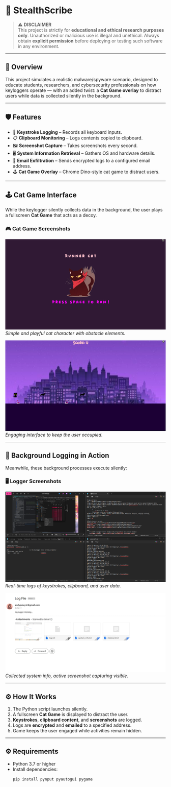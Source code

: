 # 🐾 StealthScribe


> ⚠️ **DISCLAIMER**  
> This project is strictly for **educational and ethical research purposes only**. Unauthorized or malicious use is illegal and unethical. Always obtain **explicit permission** before deploying or testing such software in any environment.

---

## 🎯 Overview

This project simulates a realistic malware/spyware scenario, designed to educate students, researchers, and cybersecurity professionals on how keyloggers operate — with an added twist: a **Cat Game overlay** to distract users while data is collected silently in the background.

---

## 🛡️ Features

- 🎹 **Keystroke Logging** – Records all keyboard inputs.
- 📋 **Clipboard Monitoring** – Logs contents copied to clipboard.
- 🖼️ **Screenshot Capture** – Takes screenshots every second.
- 🖥️ **System Information Retrieval** – Gathers OS and hardware details.
- 📧 **Email Exfiltration** – Sends encrypted logs to a configured email address.
- 🕹️ **Cat Game Overlay** – Chrome Dino-style cat game to distract users.

---

## 🕹️ Cat Game Interface

While the keylogger silently collects data in the background, the user plays a fullscreen **Cat Game** that acts as a decoy.

### 🎮 Cat Game Screenshots

![Cat Game Screenshot 1](screenshots/catgame1.png)  
*Simple and playful cat character with obstacle elements.*

![Cat Game Screenshot 2](screenshots/catgame2.png)  
*Engaging interface to keep the user occupied.*

---

## 🔧 Background Logging in Action

Meanwhile, these background processes execute silently:

### 🖥️ Logger Screenshots

![Logger Screenshot 1](screenshots/logger1.png)  
*Real-time logs of keystrokes, clipboard, and user data.*

![Logger Screenshot 2](screenshots/logger2.png)  
*Collected system info, active screenshot capturing visible.*

---

## ⚙️ How It Works

1. The Python script launches silently.
2. A fullscreen **Cat Game** is displayed to distract the user.
3. **Keystrokes**, **clipboard content**, and **screenshots** are logged.
4. Logs are **encrypted** and **emailed** to a specified address.
5. Game keeps the user engaged while activities remain hidden.

---

## ⚙️ Requirements

- Python 3.7 or higher
- Install dependencies:
  ```bash
  pip install pynput pyautogui pygame

